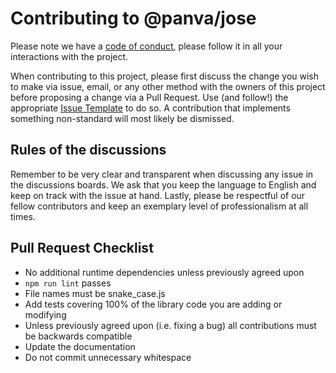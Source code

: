 # Contributing to @panva/jose

Please note we have a [code of conduct][coc], please follow it in all your interactions with the
project.

When contributing to this project, please first discuss the change you wish to make via issue,
email, or any other method with the owners of this project before proposing a change via a Pull
Request. Use (and follow!) the appropriate [Issue Template][new-issue] to do so. A contribution that
implements something non-standard will most likely be dismissed.

## Rules of the discussions

Remember to be very clear and transparent when discussing any issue in the discussions boards. We
ask that you keep the language to English and keep on track with the issue at hand. Lastly, please
be respectful of our fellow contributors and keep an exemplary level of professionalism at all
times.

## Pull Request Checklist

- No additional runtime dependencies unless previously agreed upon
- `npm run lint` passes
- File names must be snake_case.js
- Add tests covering 100% of the library code you are adding or modifying
- Unless previously agreed upon (i.e. fixing a bug) all contributions must be backwards compatible
- Update the documentation
- Do not commit unnecessary whitespace

[coc]: https://github.com/panva/jose/blob/master/CODE_OF_CONDUCT.md
[new-issue]: https://github.com/panva/jose/issues/new/choose
[standard-version]: https://github.com/conventional-changelog/standard-version
